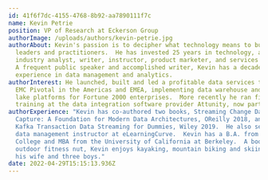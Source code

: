 ```yaml
---
id: 41f6f7dc-4155-4768-8b92-aa7890111f7c
name: Kevin Petrie
position: VP of Research at Eckerson Group
authorImage: /uploads/authors/kevin-petrie.jpg
authorAbout: Kevin's passion is to decipher what technology means to business
  leaders and practitioners.  He has invested 25 years in technology, as an
  industry analyst, writer, instructor, product marketer, and services leader. 
  A frequent public speaker and accomplished writer, Kevin has a decade of
  experience in data management and analytics.
authorInterest: He launched, built and led a profitable data services team for
  EMC Pivotal in the Americas and EMEA, implementing data warehouse and data
  lake platforms for Fortune 2000 enterprises.  More recently he ran field
  training at the data integration software provider Attunity, now part of Qlik.
authorExperience: "Kevin has co-authored two books, Streaming Change Data
  Capture: A Foundation for Modern Data Architectures, OReilly 2018, and Apache
  Kafka Transaction Data Streaming for Dummies, Wiley 2019.  He also serves as
  data management instructor at eLearningCurve.  Kevin has a B.A. from Bowdoin
  College and MBA from the University of California at Berkeley.  A bookworm and
  outdoor fitness nut, Kevin enjoys kayaking, mountain biking and skiing with
  his wife and three boys."
date: 2022-04-29T15:15:13.936Z
---
```

